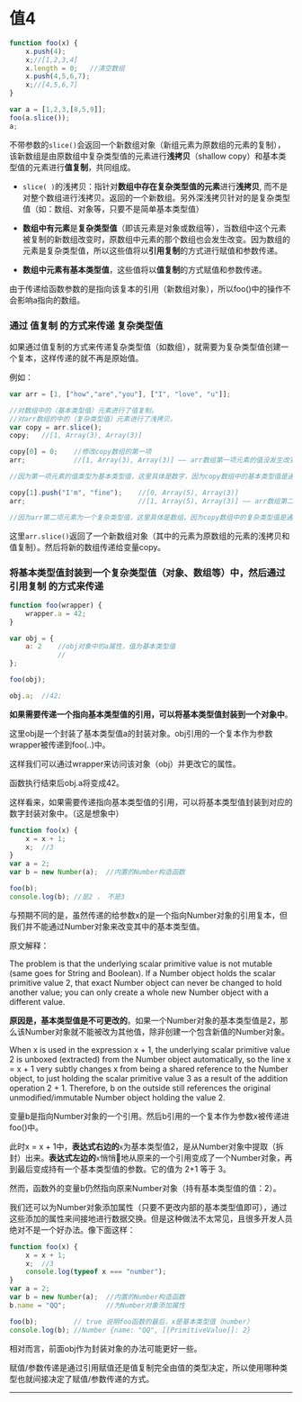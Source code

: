 # **值4**

```js
function foo(x) {
    x.push(4);
    x;//[1,2,3,4]
    x.length = 0;   //清空数组
    x.push(4,5,6,7);
    x;//[4,5,6,7]
}

var a = [1,2,3,[8,5,9]];
foo(a.slice());
a;  
```

不带参数的`slice()`会返回一个新数组对象（新组元素为原数组的元素的复制），该新数组是由原数组中复杂类型值的元素进行**浅拷贝**（shallow copy）和基本类型值的元素进行**值复制**，共同组成。

- `slice( )`的浅拷贝：指针对**数组中存在复杂类型值的元素**进行**浅拷贝**, 而不是对整个数组进行浅拷贝。返回的一个新数组。另外深浅拷贝针对的是复杂类型值（如：数组、对象等，只要不是简单基本类型值）

- **数组中有元素**是**复杂类型值**（即该元素是对象或数组等），当数组中这个元素被复制的新数组改变时，原数组中元素的那个数组也会发生改变。因为数组的元素是复杂类型值，所以这些值将以**引用复制**的方式进行赋值和参数传递。

- **数组中元素有基本类型值**，这些值将以**值复制**的方式赋值和参数传递。

由于传递给函数参数的是指向该复本的引用（新数组对象），所以foo()中的操作不会影响a指向的数组。


### 通过 值复制 的方式来传递 复杂类型值

如果通过值复制的方式来传递复杂类型值（如数组），就需要为复杂类型值创建一个复本，这样传递的就不再是原始值。

例如：
```js
var arr = [1, ["how","are","you"], ["I", "love", "u"]];

//对数组中的（基本类型值）元素进行了值复制。
//对arr数组的中的（复杂类型值）元素进行了浅拷贝。
var copy = arr.slice(); 
copy;   //[1, Array(3), Array(3)]

copy[0] = 0;    //修改copy数组的第一项 
arr;            //[1, Array(3), Array(3)] —— arr数组第一项元素的值没发生改变。

//因为第一项元素的值类型为基本类型值，这里具体是数字，因为copy数组中的基本类型值是通过arr数组中元素的值复制而来，所以两个数组的第一项都有各自的一个复本，互不影响。记住，基本类型值是以值复制的方式进行赋值与参数传递。（每个变量都持有基本类型值的一个复本，其中一个修改简单类型的值，对其他没有影响。）

copy[1].push("I'm", "fine");    //[0, Array(5), Array(3)]
arr;                            //[1, Array(5), Array(3)] —— arr数组第二项也发生改变

//因为arr第二项元素为一个复杂类型值，这里具体是数组，因为copy数组中的复杂类型值是通过arr数组浅拷贝而来，所以他们的引用其实是共同指向同一个值。因此，但copy数组中的复杂类型值发生变化，将会影响到在arr数组中的复杂类型值。
```
这里`arr.slice()`返回了一个新数组对象（其中的元素为原数组的元素的浅拷贝和值复制）。然后将新的数组传递给变量copy。



### 将基本类型值封装到一个复杂类型值（对象、数组等）中，然后通过 引用复制 的方式来传递

```js
function foo(wrapper) {
    wrapper.a = 42;
}

var obj = {
    a: 2    //obj对象中的a属性，值为基本类型值
            //
};

foo(obj);

obj.a;  //42;

```

**如果需要传递一个指向基本类型值的引用，可以将基本类型值封装到一个对象中**。

这里obj是一个封装了基本类型值a的封装对象。obj引用的一个复本作为参数wrapper被传递到foo(..)中。

这样我们可以通过wrapper来访问该对象（obj）并更改它的属性。

函数执行结束后obj.a将变成42。

这样看来，如果需要传递指向基本类型值的引用，可以将基本类型值封装到对应的数字封装对象中。（这是想象中）
```js
function foo(x) {
    x = x + 1;
    x;  //3 
}
var a = 2;
var b = new Number(a);  //内置的Number构造函数

foo(b);
console.log(b); //是2 ， 不是3
```
与预期不同的是，虽然传递的给参数x的是一个指向Number对象的引用复本，但我们并不能通过Number对象来改变其中的基本类型值。

原文解释：

The problem is that the underlying scalar primitive value is not mutable (same goes for String and Boolean). If a Number object holds the scalar primitive value 2, that exact Number object can never be changed to hold another value; you can only create a whole new Number object with a different value.

**原因是，基本类型值是不可更改的**。如果一个Number对象的基本类型值是2，那么该Number对象就不能被改为其他值，除非创建一个包含新值的Number对象。

When x is used in the expression x + 1, the underlying scalar primitive value 2 is unboxed (extracted) from the Number object automatically, so the line x = x + 1 very subtly changes x from being a shared reference to the Number object, to just holding the scalar primitive value 3 as a result of the addition operation 2 + 1. Therefore, b on the outside still references the original unmodified/immutable Number object holding the value 2.

变量b是指向Number对象的一个引用。然后b引用的一个复本作为参数x被传递进foo()中。

此时x = x + 1中，**表达式右边的**`x`为基本类型值2，是从Number对象中提取（拆封）出来。**表达式左边的**`x`悄悄地从原来的一个引用变成了一个Number对象，再到最后变成持有一个基本类型值的参数。它的值为 2+1 等于 3。

然而，函数外的变量b仍然指向原来Number对象（持有基本类型值的值：2）。

我们还可以为Number对象添加属性（只要不更改内部的基本类型值即可），通过这些添加的属性来间接地进行数据交换。但是这种做法不太常见，且很多开发人员绝对不是一个好办法。像下面这样：

```js
function foo(x) {
    x = x + 1;
    x;  //3 
    console.log(typeof x === "number");
}
var a = 2;
var b = new Number(a);  //内置的Number构造函数
b.name = "QQ";          //为Number对象添加属性

foo(b);         // true 说明foo函数的最后，x是基本类型值（number）
console.log(b); //Number {name: "QQ", [[PrimitiveValue]]: 2}
```

相对而言，前面obj作为封装对象的办法可能更好一些。

赋值/参数传递是通过引用赋值还是值复制完全由值的类型决定，所以使用哪种类型也就间接决定了赋值/参数传递的方式。

----